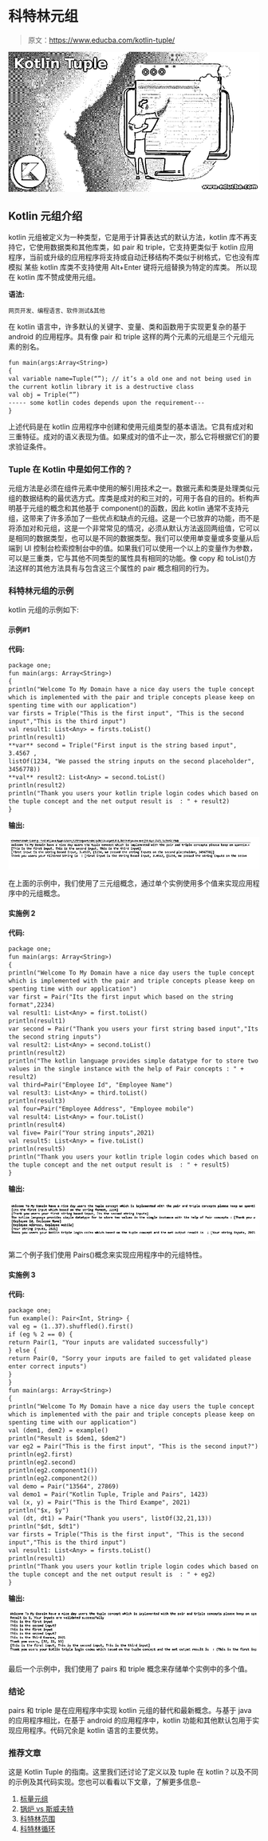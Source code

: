 # 科特林元组

> 原文：<https://www.educba.com/kotlin-tuple/>

![Kotlin Tuple](img/e1f777622fe99149c88665a1132c55dd.png)



## Kotlin 元组介绍

kotlin 元组被定义为一种类型，它是用于计算表达式的默认方法，kotlin 库不再支持它，它使用数据类和其他库类，如 pair 和 triple，它支持更类似于 kotlin 应用程序，当前或升级的应用程序将支持或自动迁移结构不类似于树格式，它也没有库模拟 某些 kotlin 库类不支持使用 Alt+Enter 键将元组替换为特定的库类。 所以现在 kotlin 库不赞成使用元组。

**语法:**

<small>网页开发、编程语言、软件测试&其他</small>

在 kotlin 语言中，许多默认的关键字、变量、类和函数用于实现更复杂的基于 android 的应用程序。具有像 pair 和 triple 这样的两个元素的元组是三个元组元素的别名。

```
fun main(args:Array<String>)
{
val variable name=Tuple(“”); // it’s a old one and not being used in the current kotlin library it is a destructive class
val obj = Triple(“”)
----- some kotlin codes depends upon the requirement---
}
```

上述代码是在 kotlin 应用程序中创建和使用元组类型的基本语法。它具有成对和三重特征。成对的语义表现为值。如果成对的值不止一次，那么它将根据它们的要求验证条件。

### Tuple 在 Kotlin 中是如何工作的？

元组方法是必须在组件元素中使用的解引用技术之一。数据元素和类是处理类似元组的数据结构的最优选方式。库类是成对的和三对的，可用于各自的目的。析构声明基于元组的概念和其他基于 component()的函数，因此 kotlin 通常不支持元组，这带来了许多添加了一些优点和缺点的元组。这是一个已放弃的功能，而不是将添加对和元组，这是一个非常常见的情况，必须从默认方法返回两组值，它可以是相同的数据类型，也可以是不同的数据类型。我们可以使用单变量或多变量从后端到 UI 控制台检索控制台中的值。如果我们可以使用一个以上的变量作为参数，可以是三重类，它与其他不同类型的属性具有相同的功能。像 copy 和 toList()方法这样的其他方法具有与包含这三个属性的 pair 概念相同的行为。

### 科特林元组的示例

kotlin 元组的示例如下:

#### 示例#1

**代码:**

```
package one;
fun main(args: Array<String>)
{
println("Welcome To My Domain have a nice day users the tuple concept which is implemented with the pair and triple concepts please keep on spenting time with our application")
var firsts = Triple("This is the first input", "This is the second input","This is the third input")
val result1: List<Any> = firsts.toList()
println(result1)
**var** second = Triple("First input is the string based input", 3.4567 ,
listOf(1234, "We passed the string inputs on the second placeholder", 3456778))
**val** result2: List<Any> = second.toList()
println(result2)
println("Thank you users your kotlin triple login codes which based on the tuple concept and the net output result is  : " + result2)
}
```

**输出:**

![Kotlin Tuple-1](img/ac928b97a021532624135ece6e8413d8.png)



在上面的示例中，我们使用了三元组概念，通过单个实例使用多个值来实现应用程序中的元组概念。

#### 实施例 2

**代码:**

```
package one;
fun main(args: Array<String>)
{
println("Welcome To My Domain have a nice day users the tuple concept which is implemented with the pair and triple concepts please keep on spenting time with our application")
var first = Pair("Its the first input which based on the string format",2234)
val result1: List<Any> = first.toList()
println(result1)
var second = Pair("Thank you users your first string based input","Its the second string inputs")
val result2: List<Any> = second.toList()
println(result2)
println("The kotlin language provides simple datatype for to store two values in the single instance with the help of Pair concepts : " + result2)
val third=Pair("Employee Id", "Employee Name")
val result3: List<Any> = third.toList()
println(result3)
val four=Pair("Employee Address", "Employee mobile")
val result4: List<Any> = four.toList()
println(result4)
val five= Pair("Your string inputs",2021)
val result5: List<Any> = five.toList()
println(result5)
println("Thank you users your kotlin triple login codes which based on the tuple concept and the net output result is  : " + result5)
}
```

**输出:**

![Kotlin Tuple-2](img/b821bae474faaa6b58b50290fcb87e76.png)



第二个例子我们使用 Pairs()概念来实现应用程序中的元组特性。

#### 实施例 3

**代码:**

```
package one;
fun example(): Pair<Int, String> {
val eg = (1..37).shuffled().first()
if (eg % 2 == 0) {
return Pair(1, "Your inputs are validated successfully")
} else {
return Pair(0, "Sorry your inputs are failed to get validated please enter correct inputs")
}
}
fun main(args: Array<String>)
{
println("Welcome To My Domain have a nice day users the tuple concept which is implemented with the pair and triple concepts please keep on spenting time with our application")
val (dem1, dem2) = example()
println("Result is $dem1, $dem2")
var eg2 = Pair("This is the first input", "This is the second input?")
println(eg2.first)
println(eg2.second)
println(eg2.component1())
println(eg2.component2())
val demo = Pair("13564", 27869)
val demo1 = Pair("Kotlin Tuple, Triple and Pairs", 1423)
val (x, y) = Pair("This is the Third Exampe", 2021)
println("$x, $y")
val (dt, dt1) = Pair("Thank you users", listOf(32,21,13))
println("$dt, $dt1")
var firsts = Triple("This is the first input", "This is the second input","This is the third input")
val result1: List<Any> = firsts.toList()
println(result1)
println("Thank you users your kotlin triple login codes which based on the tuple concept and the net output result is  : " + eg2)
}
```

**输出:**

![Kotlin Tuple-3](img/1887923621462be8832475148848dde1.png)



最后一个示例中，我们使用了 pairs 和 triple 概念来存储单个实例中的多个值。

### 结论

pairs 和 triple 是在应用程序中实现 kotlin 元组的替代和最新概念。与基于 java 的应用程序相比，在基于 android 的应用程序中，kotlin 功能和其他默认包用于实现应用程序。代码冗余是 kotlin 语言的主要优势。

### 推荐文章

这是 Kotlin Tuple 的指南。这里我们还讨论了定义以及 tuple 在 kotlin？以及不同的示例及其代码实现。您也可以看看以下文章，了解更多信息–

1.  [标量元组](https://www.educba.com/scala-tuples/)
2.  [锅炉 vs 斯威夫特](https://www.educba.com/kotlin-vs-swift/)
3.  [科特林范围](https://www.educba.com/kotlin-range/)
4.  [科特林循环](https://www.educba.com/kotlin-loops/)





